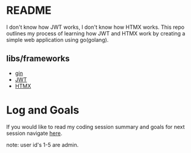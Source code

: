 # README

I don't know how JWT works, I don't know how HTMX works. This repo outlines my process of learning how JWT and HTMX work by creating a simple web application using go(golang). 

## libs/frameworks

- [gin](https://github.com/gin-gonic/gin)
- [JWT](https://pkg.go.dev/github.com/golang-jwt/jwt/v5)
- [HTMX](https://github.com/bigskysoftware/htmx)

# Log and Goals
If you would like to read my coding session summary and goals for next session navigate [here](./docs/log). 

note: user id's 1-5 are admin. 
